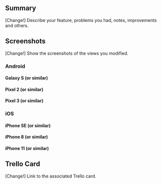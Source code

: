 ## Summary

[Change!] Describe your feature, problems you had, notes, improvements and others.

## Screenshots

[Change!] Show the screenshots of the views you modified.

### Android

#### Galaxy S (or similar)

#### Pixel 2 (or similar)

#### Pixel 3 (or similar)

### iOS

#### iPhone SE (or similar)

#### iPhone 8 (or similar)

#### iPhone 11 (or similar)

## Trello Card

[Change!] Link to the associated Trello card.
